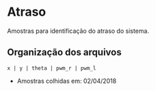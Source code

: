# Atraso
Amostras para identificação do atraso do sistema.

## Organização dos arquivos
```
x | y | theta | pwm_r | pwm_l
```

* Amostras colhidas em: 02/04/2018
